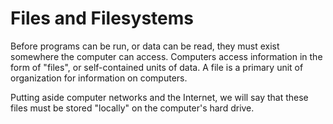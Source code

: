 # Files and Filesystems

Before programs can be run, or data can be read, they must exist somewhere the computer can access. Computers access information in the form of "files", or self-contained units of data. A file is a primary unit of organization for information on computers.

Putting aside computer networks and the Internet, we will say that these files must be stored "locally" on the computer's hard drive.